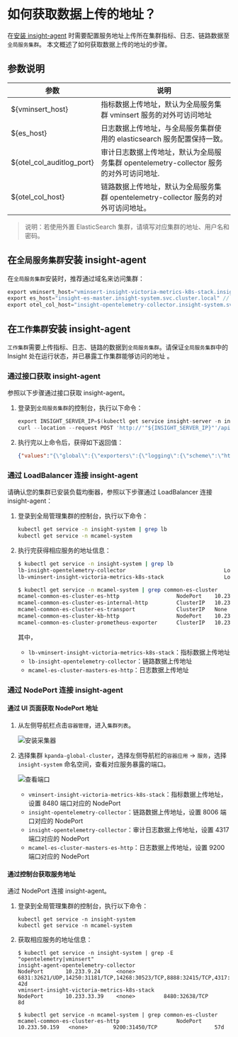 # 如何获取数据上传的地址？

在[安装 insight-agent](./installagent.md) 时需要配置服务地址上传所在集群指标、日志、链路数据至`全局服务集群`。
本文概述了如何获取数据上传的地址的步骤。

## 参数说明

| 参数                      | 说明                                                                                   |
| ------------------------- | -------------------------------------------------------------------------------------- |
| ${vminsert_host}          | 指标数据上传地址，默认为全局服务集群 vminsert 服务的对外可访问地址                     |
| ${es_host}                | 日志数据上传地址，与全局服务集群使用的 elasticsearch 服务配置保持一致。                |
| ${otel_col_auditlog_port} | 审计日志数据上传地址，默认为全局服务集群 opentelemetry-collector 服务的对外可访问地址. |
| ${otel_col_host}          | 链路数据上传地址，默认为全局服务集群 opentelemetry-collector 服务的对外可访问地址。    |

> 说明：若使用外置 ElasticSearch 集群，请填写对应集群的地址、用户名和密码。

## 在`全局服务集群`安装 insight-agent

在`全局服务集群`安装时，推荐通过域名来访问集群：

```go
export vminsert_host="vminsert-insight-victoria-metrics-k8s-stack.insight-system.svc.cluster.local" // 指标
export es_host="insight-es-master.insight-system.svc.cluster.local" // 日志
export otel_col_host="insight-opentelemetry-collector.insight-system.svc.cluster.local" // 链路
```

## 在`工作集群`安装 insight-agent

`工作集群`需要上传指标、日志、链路的数据到`全局服务集群`。请保证`全局服务集群`中的 Insight 处在运行状态，并已暴露工作集群能够访问的地址 。

### 通过接口获取 insight-agent

参照以下步骤通过接口获取 insight-agent。

1. 登录到`全局服务集群`的控制台，执行以下命令：

   	```go
   	export INSIGHT_SERVER_IP=$(kubectl get service insight-server -n insight-system --output=jsonpath={.spec.clusterIP})
   	curl --location --request POST 'http://'"${INSIGHT_SERVER_IP}"'/apis/insight.io/v1alpha1/agentinstallparam'
   	```

1. 执行完以上命令后，获得如下返回值：

    ```json
    {"values":"{\"global\":{\"exporters\":{\"logging\":{\"scheme\":\"https\",\"host\":\"mcamel-common-es-cluster-es-http.mcamel-system.svc.cluster.local\",\"port\":9200,\"user\":\"elastic\",\"password\":\"XAlJ948ZY0leE320SQ6hfv17\"},\"metric\":{\"host\":\"10.6.229.181\"},\"auditLog\":{\"host\":\"10.6.229.181\"}}}}"}
    ```

### 通过 LoadBalancer 连接 insight-agent

请确认您的集群已安装负载均衡器，参照以下步骤通过 LoadBalancer 连接 insight-agent：

1. 登录到全局管理集群的控制台，执行以下命令：

    ```sh
    kubectl get service -n insight-system | grep lb
    kubectl get service -n mcamel-system
    ```

1. 执行完获得相应服务的地址信息：

    ```sh
    $ kubectl get service -n insight-system | grep lb
    lb-insight-opentelemetry-collector                               LoadBalancer   10.233.0.48     10.6.229.181   4317:32608/TCP,8006:30039/TCP                                               46d
    lb-vminsert-insight-victoria-metrics-k8s-stack                   LoadBalancer   10.233.3.151    10.6.229.181   8480:31718/TCP                                                              46d

    $ kubectl get service -n mcamel-system | grep common-es-cluster
    mcamel-common-es-cluster-es-http                  NodePort    10.233.50.159   <none>        9200:31450/TCP                  57d
    mcamel-common-es-cluster-es-internal-http         ClusterIP   10.233.42.246   <none>        9200/TCP                        57d
    mcamel-common-es-cluster-es-transport             ClusterIP   None            <none>        9300/TCP                        57d
    mcamel-common-es-cluster-kb-http                  NodePort    10.233.62.189   <none>        5601:31424/TCP                  57d
    mcamel-common-es-cluster-prometheus-exporter      ClusterIP   10.233.20.175   <none>        9114/TCP                        57d
    ```

	其中，

	- `lb-vminsert-insight-victoria-metrics-k8s-stack`：指标数据上传地址
	- `lb-insight-opentelemetry-collector`：链路数据上传地址
	- `mcamel-es-cluster-masters-es-http`：日志数据上传地址

### 通过 NodePort 连接 insight-agent

#### 通过 UI 页面获取 NodePort 地址

1.  从左侧导航栏点击`容器管理`，进入`集群列表`。

    ![安装采集器](../../images/login01.png)

2.  选择集群 `kpanda-global-cluster`，选择左侧导航栏的`容器应用` -> `服务`，选择 `insight-system` 命名空间，查看对应服务暴露的端口。

    ![查看端口](../../images/kpandaservice.png)

	- `vminsert-insight-victoria-metrics-k8s-stack`：指标数据上传地址，设置 8480 端口对应的 NodePort
	- `insight-opentelemetry-collector`：链路数据上传地址，设置 8006 端口对应的 NodePort
	- `insight-opentelemetry-collector`：审计日志数据上传地址，设置 4317 端口对应的 NodePort
	- `mcamel-es-cluster-masters-es-http`：日志数据上传地址，设置 9200 端口对应的 NodePort

#### 通过控制台获取服务地址

通过 NodePort 连接 insight-agent。

1. 登录到全局管理集群的控制台，执行以下命令：

    ```shell
    kubectl get service -n insight-system
    kubectl get service -n mcamel-system
    ```

2. 获取相应服务的地址信息：

    ```shell
    $ kubectl get service -n insight-system | grep -E "opentelemetry|vminsert"
    insight-agent-opentelemetry-collector                            NodePort       10.233.9.24     <none>         6831:32621/UDP,14250:31181/TCP,14268:30523/TCP,8888:32415/TCP,4317:32106/TCP,4318:31221/TCP,8889:32558/TCP,9411:30911/TCP   42d
    vminsert-insight-victoria-metrics-k8s-stack                      NodePort       10.233.33.39    <none>         8480:32638/TCP                                                                                                              8d

    $ kubectl get service -n mcamel-system | grep common-es-cluster
    mcamel-common-es-cluster-es-http                  NodePort    10.233.50.159   <none>        9200:31450/TCP                  57d
    ```
